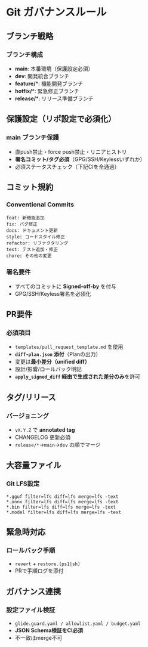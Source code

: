 # Git ガバナンスルール

## ブランチ戦略

### ブランチ構成
- **main**: 本番環境（保護設定必須）
- **dev**: 開発統合ブランチ
- **feature/***: 機能開発ブランチ
- **hotfix/***: 緊急修正ブランチ
- **release/***: リリース準備ブランチ

## 保護設定（リポ設定で必須化）

### main ブランチ保護
- 直push禁止・force push禁止・リニアヒストリ
- **署名コミット/タグ必須**（GPG/SSH/Keylessいずれか）
- 必須ステータスチェック（下記CIを全通過）

## コミット規約

### Conventional Commits
```
feat: 新機能追加
fix: バグ修正
docs: ドキュメント更新
style: コードスタイル修正
refactor: リファクタリング
test: テスト追加・修正
chore: その他の変更
```

### 署名要件
- すべてのコミットに **Signed-off-by** を付与
- GPG/SSH/Keyless署名を必須化

## PR要件

### 必須項目
- `templates/pull_request_template.md` を使用
- **`diff-plan.json` 添付**（Planの出力）
- 変更は**最小差分（unified diff）**
- 設計/影響/ロールバック明記
- **`apply_signed_diff` 経由で生成された差分のみ**を許可

## タグ/リリース

### バージョニング
- `vX.Y.Z` で **annotated tag**
- CHANGELOG 更新必須
- `release/*`→`main`→`dev` の順でマージ

## 大容量ファイル

### Git LFS設定
```
*.gguf filter=lfs diff=lfs merge=lfs -text
*.onnx filter=lfs diff=lfs merge=lfs -text
*.bin filter=lfs diff=lfs merge=lfs -text
*.model filter=lfs diff=lfs merge=lfs -text
```

## 緊急時対応

### ロールバック手順
- `revert` + `restore.(ps1|sh)`
- PRで手順ログを添付

## ガバナンス連携

### 設定ファイル検証
- `glide.guard.yaml / allowlist.yaml / budget.yaml`
- **JSON Schema検証をCI必須**
- 不一致はmerge不可
